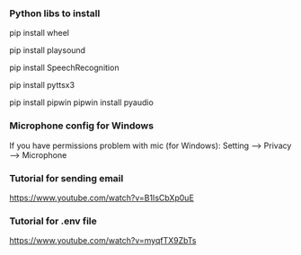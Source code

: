 ### Python libs to install
pip install wheel

pip install playsound

pip install SpeechRecognition

pip install pyttsx3

pip install pipwin
pipwin install pyaudio

### Microphone config for Windows
If you have permissions problem with mic (for Windows):
Setting --> Privacy --> Microphone

### Tutorial for sending email
https://www.youtube.com/watch?v=B1IsCbXp0uE

### Tutorial for .env file
https://www.youtube.com/watch?v=myqfTX9ZbTs
